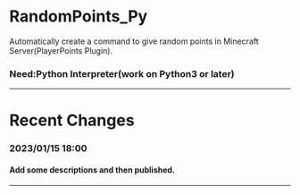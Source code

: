 # RandomPoints_Py
Automatically create a command to give random points in Minecraft Server(PlayerPoints Plugin).
### Need:Python Interpreter(work on Python3 or later)

---
# Recent Changes
### 2023/01/15 18:00
#### Add some descriptions and then published.
---

